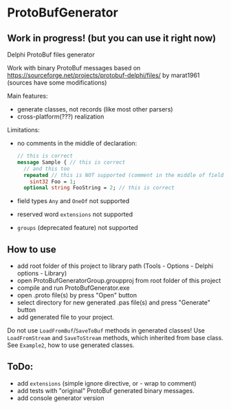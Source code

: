 # ProtoBufGenerator
## Work in progress! (but you can use it right now)
Delphi ProtoBuf files generator

Work with binary ProtoBuf messages based on https://sourceforge.net/projects/protobuf-delphi/files/ by marat1961 (sources have some modifications)

Main features:
- generate classes, not records (like most other parsers)
- cross-platform(???) realization

Limitations:

- no comments in the middle of declaration:
  ```protobuf
  // this is correct
  message Sample { // this is correct
    // and this too
    repeated // this is NOT supported (comment in the middle of field declaration)
      sint32 Foo = 1;
    optional string FooString = 2; // this is correct
     ```

- field types `Any` and `OneOf` not supported
- reserved word `extensions` not supported
- `groups` (deprecated feature) not supported

## How to use
+ add root folder of this project to library path (Tools - Options - Delphi options - Library)
+ open ProtoBufGeneratorGroup.groupproj from root folder of this project
+ compile and run ProtoBufGenerator.exe
+ open .proto file(s) by press "Open" button
+ select directory for new generated .pas file(s) and press "Generate" button
+ add generated file to your project.

Do not use `LoadFromBuf`/`SaveToBuf` methods in generated classes! Use `LoadFromStream` and `SaveToStream` methods, which inherited from base class. See `Example2`, how to use generated classes.

## ToDo:
- add `extensions` (simple ignore directive, or - wrap to comment)
- add tests with "original" ProtoBuf generated binary messages.
- add console generator version